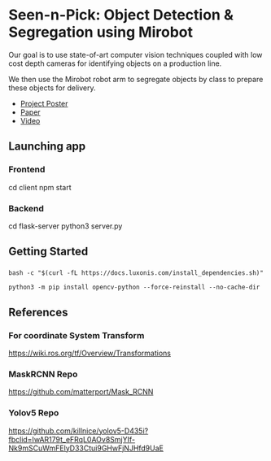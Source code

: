 # Seen-n-Pick: Object Detection & Segregation using Mirobot

Our goal is to use state-of-art computer vision techniques coupled with low cost depth cameras for identifying objects on a production line.

We then use the Mirobot robot arm to segregate objects by class to prepare these objects for delivery. 

 * [Project Poster](https://drive.google.com/file/d/1IhJ5JxWvTOD48baTFk1SDgBTMWksTkgd/view?usp=sharing)
 * [Paper](https://arxiv.org/abs/2011.12948)
 * [Video](https://drive.google.com/file/d/1t1JLBH4yuk6mLWVN-YUgFcyieSbIKyHM/view?usp=sharing)


## Launching app

### Frontend

cd client
npm start

### Backend

cd flask-server
python3 server.py

## Getting Started
### 
```shell
bash -c "$(curl -fL https://docs.luxonis.com/install_dependencies.sh)"
```
```shell 
python3 -m pip install opencv-python --force-reinstall --no-cache-dir
```


## References

### For coordinate System Transform

<https://wiki.ros.org/tf/Overview/Transformations>

### MaskRCNN Repo
https://github.com/matterport/Mask_RCNN

### Yolov5 Repo
https://github.com/killnice/yolov5-D435i?fbclid=IwAR179t_eFRqL0AOv8SmjYIf-Nk9mSCuWmFElyD33Ctui9GHwFjNJHfd9UaE

